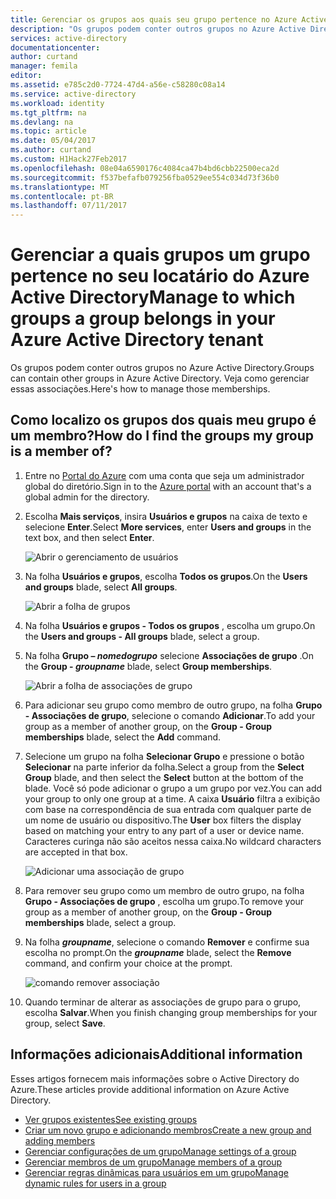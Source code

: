 ```yaml
---
title: Gerenciar os grupos aos quais seu grupo pertence no Azure Active Directory | Microsoft Docs
description: "Os grupos podem conter outros grupos no Azure Active Directory. Veja como gerenciar essas associações."
services: active-directory
documentationcenter: 
author: curtand
manager: femila
editor: 
ms.assetid: e785c2d0-7724-47d4-a56e-c58280c08a14
ms.service: active-directory
ms.workload: identity
ms.tgt_pltfrm: na
ms.devlang: na
ms.topic: article
ms.date: 05/04/2017
ms.author: curtand
ms.custom: H1Hack27Feb2017
ms.openlocfilehash: 08e04a6590176c4084ca47b4bd6cbb22500eca2d
ms.sourcegitcommit: f537befafb079256fba0529ee554c034d73f36b0
ms.translationtype: MT
ms.contentlocale: pt-BR
ms.lasthandoff: 07/11/2017
---
```

# <a name="manage-to-which-groups-a-group-belongs-in-your-azure-active-directory-tenant"></a><span data-ttu-id="52c0b-104">Gerenciar a quais grupos um grupo pertence no seu locatário do Azure Active Directory</span><span class="sxs-lookup"><span data-stu-id="52c0b-104">Manage to which groups a group belongs in your Azure Active Directory tenant</span></span>
<span data-ttu-id="52c0b-105">Os grupos podem conter outros grupos no Azure Active Directory.</span><span class="sxs-lookup"><span data-stu-id="52c0b-105">Groups can contain other groups in Azure Active Directory.</span></span> <span data-ttu-id="52c0b-106">Veja como gerenciar essas associações.</span><span class="sxs-lookup"><span data-stu-id="52c0b-106">Here's how to manage those memberships.</span></span>

## <a name="how-do-i-find-the-groups-my-group-is-a-member-of"></a><span data-ttu-id="52c0b-107">Como localizo os grupos dos quais meu grupo é um membro?</span><span class="sxs-lookup"><span data-stu-id="52c0b-107">How do I find the groups my group is a member of?</span></span>
1. <span data-ttu-id="52c0b-108">Entre no [Portal do Azure](https://portal.azure.com) com uma conta que seja um administrador global do diretório.</span><span class="sxs-lookup"><span data-stu-id="52c0b-108">Sign in to the [Azure portal](https://portal.azure.com) with an account that's a global admin for the directory.</span></span>
2. <span data-ttu-id="52c0b-109">Escolha **Mais serviços**, insira **Usuários e grupos** na caixa de texto e selecione **Enter**.</span><span class="sxs-lookup"><span data-stu-id="52c0b-109">Select **More services**, enter **Users and groups** in the text box, and then select **Enter**.</span></span>

   ![Abrir o gerenciamento de usuários](./media/active-directory-groups-membership-azure-portal/search-user-management.png)
3. <span data-ttu-id="52c0b-111">Na folha **Usuários e grupos**, escolha **Todos os grupos**.</span><span class="sxs-lookup"><span data-stu-id="52c0b-111">On the **Users and groups** blade, select **All groups**.</span></span>

   ![Abrir a folha de grupos](./media/active-directory-groups-membership-azure-portal/view-groups-blade.png)
4. <span data-ttu-id="52c0b-113">Na folha **Usuários e grupos - Todos os grupos** , escolha um grupo.</span><span class="sxs-lookup"><span data-stu-id="52c0b-113">On the **Users and groups - All groups** blade, select a group.</span></span>
5. <span data-ttu-id="52c0b-114">Na folha **Grupo – *nomedogrupo*** selecione **Associações de grupo** .</span><span class="sxs-lookup"><span data-stu-id="52c0b-114">On the **Group - *groupname*** blade, select **Group memberships**.</span></span>

   ![Abrir a folha de associações de grupo](./media/active-directory-groups-membership-azure-portal/group-membership-blade.png)
6. <span data-ttu-id="52c0b-116">Para adicionar seu grupo como membro de outro grupo, na folha **Grupo - Associações de grupo**, selecione o comando **Adicionar**.</span><span class="sxs-lookup"><span data-stu-id="52c0b-116">To add your group as a member of another group, on the **Group - Group memberships** blade, select the **Add** command.</span></span>
7. <span data-ttu-id="52c0b-117">Selecione um grupo na folha **Selecionar Grupo** e pressione o botão **Selecionar** na parte inferior da folha.</span><span class="sxs-lookup"><span data-stu-id="52c0b-117">Select a group from the **Select Group** blade, and then select the **Select** button at the bottom of the blade.</span></span> <span data-ttu-id="52c0b-118">Você só pode adicionar o grupo a um grupo por vez.</span><span class="sxs-lookup"><span data-stu-id="52c0b-118">You can add your group to only one group at a time.</span></span> <span data-ttu-id="52c0b-119">A caixa **Usuário** filtra a exibição com base na correspondência de sua entrada com qualquer parte de um nome de usuário ou dispositivo.</span><span class="sxs-lookup"><span data-stu-id="52c0b-119">The **User** box filters the display based on matching your entry to any part of a user or device name.</span></span> <span data-ttu-id="52c0b-120">Caracteres curinga não são aceitos nessa caixa.</span><span class="sxs-lookup"><span data-stu-id="52c0b-120">No wildcard characters are accepted in that box.</span></span>

   ![Adicionar uma associação de grupo](./media/active-directory-groups-membership-azure-portal/add-group-membership.png)
8. <span data-ttu-id="52c0b-122">Para remover seu grupo como um membro de outro grupo, na folha **Grupo - Associações de grupo** , escolha um grupo.</span><span class="sxs-lookup"><span data-stu-id="52c0b-122">To remove your group as a member of another group, on the **Group - Group memberships** blade, select a group.</span></span>
9. <span data-ttu-id="52c0b-123">Na folha ***groupname***, selecione o comando **Remover** e confirme sua escolha no prompt.</span><span class="sxs-lookup"><span data-stu-id="52c0b-123">On the ***groupname*** blade, select the **Remove** command, and confirm your choice at the prompt.</span></span>

   ![comando remover associação](./media/active-directory-groups-membership-azure-portal/remove-group-membership.png)
10. <span data-ttu-id="52c0b-125">Quando terminar de alterar as associações de grupo para o grupo, escolha **Salvar**.</span><span class="sxs-lookup"><span data-stu-id="52c0b-125">When you finish changing group memberships for your group, select **Save**.</span></span>

## <a name="additional-information"></a><span data-ttu-id="52c0b-126">Informações adicionais</span><span class="sxs-lookup"><span data-stu-id="52c0b-126">Additional information</span></span>
<span data-ttu-id="52c0b-127">Esses artigos fornecem mais informações sobre o Active Directory do Azure.</span><span class="sxs-lookup"><span data-stu-id="52c0b-127">These articles provide additional information on Azure Active Directory.</span></span>

* [<span data-ttu-id="52c0b-128">Ver grupos existentes</span><span class="sxs-lookup"><span data-stu-id="52c0b-128">See existing groups</span></span>](active-directory-groups-view-azure-portal.md)
* [<span data-ttu-id="52c0b-129">Criar um novo grupo e adicionando membros</span><span class="sxs-lookup"><span data-stu-id="52c0b-129">Create a new group and adding members</span></span>](active-directory-groups-create-azure-portal.md)
* [<span data-ttu-id="52c0b-130">Gerenciar configurações de um grupo</span><span class="sxs-lookup"><span data-stu-id="52c0b-130">Manage settings of a group</span></span>](active-directory-groups-settings-azure-portal.md)
* [<span data-ttu-id="52c0b-131">Gerenciar membros de um grupo</span><span class="sxs-lookup"><span data-stu-id="52c0b-131">Manage members of a group</span></span>](active-directory-groups-members-azure-portal.md)
* [<span data-ttu-id="52c0b-132">Gerenciar regras dinâmicas para usuários em um grupo</span><span class="sxs-lookup"><span data-stu-id="52c0b-132">Manage dynamic rules for users in a group</span></span>](active-directory-groups-dynamic-membership-azure-portal.md)
